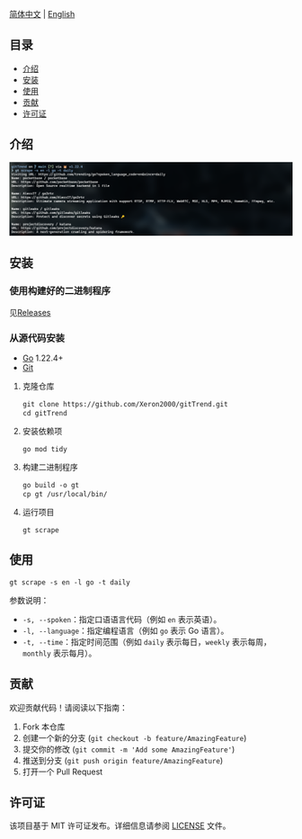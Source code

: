 [简体中文](https://github.com/Xeron2000/gitTrend/blob/main/README.zh.md) | [English](https://github.com/Xeron2000/gitTrend/blob/main/README.md)

## 目录

- [介绍](#介绍)
- [安装](#安装)
- [使用](#使用)
- [贡献](#贡献)
- [许可证](#许可证)

## 介绍

![gt](https://raw.githubusercontent.com/Xeron2000/gitTrend/main/gt.png)

## 安装

### 使用构建好的二进制程序

见[Releases](https://github.com/Xeron2000/gitTrend/releases)

### 从源代码安装

- [Go](https://golang.org/dl/) 1.22.4+
- [Git](https://git-scm.com/downloads)

1. 克隆仓库

   ```
   git clone https://github.com/Xeron2000/gitTrend.git
   cd gitTrend
   ```

2. 安装依赖项

   ```
   go mod tidy
   ```

3. 构建二进制程序

   ```
   go build -o gt
   cp gt /usr/local/bin/
   ```

4. 运行项目

   ```
   gt scrape
   ```

## 使用

```
gt scrape -s en -l go -t daily
```

参数说明：

- `-s, --spoken`：指定口语语言代码（例如 `en` 表示英语）。
- `-l, --language`：指定编程语言（例如 `go` 表示 Go 语言）。
- `-t, --time`：指定时间范围（例如 `daily` 表示每日，`weekly` 表示每周，`monthly` 表示每月）。

## 贡献

欢迎贡献代码！请阅读以下指南：

1. Fork 本仓库
2. 创建一个新的分支 (`git checkout -b feature/AmazingFeature`)
3. 提交你的修改 (`git commit -m 'Add some AmazingFeature'`)
4. 推送到分支 (`git push origin feature/AmazingFeature`)
5. 打开一个 Pull Request

## 许可证

该项目基于 MIT 许可证发布。详细信息请参阅 [LICENSE](LICENSE) 文件。
